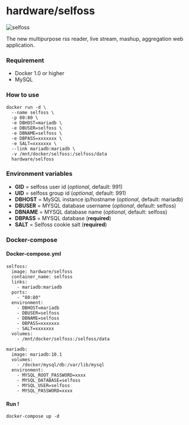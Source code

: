 # hardware/selfoss

![selfoss](https://i.imgur.com/8hJyBgk.png "selfoss")

The new multipurpose rss reader, live stream, mashup, aggregation web application.

### Requirement

- Docker 1.0 or higher
- MySQL

### How to use

```
docker run -d \
  --name selfoss \
  -p 80:80 \
  -e DBHOST=mariadb \
  -e DBUSER=selfoss \
  -e DBNAME=selfoss \
  -e DBPASS=xxxxxxx \
  -e SALT=xxxxxxx \
  --link mariadb:mariadb \
  -v /mnt/docker/selfoss:/selfoss/data
  hardware/selfoss
```

### Environment variables

- **GID** = selfoss user id (*optional*, default: 991)
- **UID** = selfoss group id (*optional*, default: 991)
- **DBHOST** = MySQL instance ip/hostname (*optional*, default: mariadb)
- **DBUSER** = MYSQL database username (*optional*, default: selfoss)
- **DBNAME** = MYSQL database name (*optional*, default: selfoss)
- **DBPASS** = MYSQL database (**required**)
- **SALT** = Selfoss cookie salt (**required**)

### Docker-compose

#### Docker-compose.yml

```
selfoss:
  image: hardware/selfoss
  container_name: selfoss
  links:
    - mariadb:mariadb
  ports:
    - "80:80"
  environment:
    - DBHOST=mariadb
    - DBUSER=selfoss
    - DBNAME=selfoss
    - DBPASS=xxxxxxx
    - SALT=xxxxxxx
  volumes:
    - /mnt/docker/selfoss:/selfoss/data

mariadb:
  image: mariadb:10.1
  volumes:
    - /docker/mysql/db:/var/lib/mysql
  environment:
    - MYSQL_ROOT_PASSWORD=xxxx
    - MYSQL_DATABASE=selfoss
    - MYSQL_USER=selfoss
    - MYSQL_PASSWORD=xxxx
```

#### Run !

```
docker-compose up -d
```